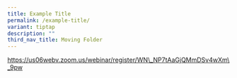 ```yaml
---
title: Example Title
permalink: /example-title/
variant: tiptap
description: ""
third_nav_title: Moving Folder
---
```

<p><a href="https://us06webv.zoom.us/webinar/register/WN\_NP7tAaGjQMmDSv4wXm\_9pw" rel="noopener noreferrer nofollow" target="_blank">https://us06webv.zoom.us/webinar/register/WN\_NP7tAaGjQMmDSv4wXm\_9pw</a>
</p>
